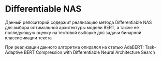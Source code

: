 Differentiable NAS
=================

Данный репозиторий содержит реализацию метода Differentiable NAS для выбора оптимальной архитектуры модели BERT, а также её последующую оценку на тестовой выборке для задачи бинарной классификации текста

При реализации данного алгоритма опирался на статью AdaBERT: Task-Adaptive BERT Compression with Differentiable Neural Architecture Search
